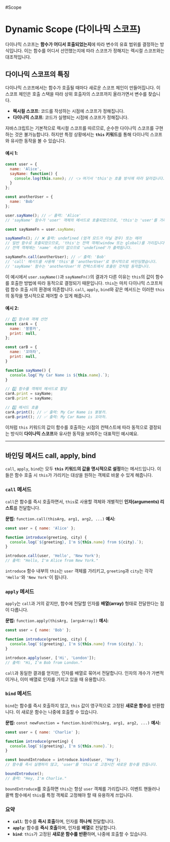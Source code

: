#Scope 

# Dynamic Scope (다이나믹 스코프)

다이나믹 스코프는 **함수가 어디서 호출되었는지**에 따라 변수의 유효 범위를 결정하는 방식입니다. 이는 함수를 어디서 선언했는지에 따라 스코프가 정해지는 렉시컬 스코프와는 대조적입니다.

## 다이나믹 스코프의 특징

다이나믹 스코프에서는 함수가 호출될 때마다 새로운 스코프 체인이 만들어집니다. 이 스코프 체인은 호출 스택을 따라 상위 호출자의 스코프까지 올라가면서 변수를 찾습니다.

- **렉시컬 스코프**: 코드를 작성하는 시점에 스코프가 정해집니다.
- **다이나믹 스코프**: 코드가 실행되는 시점에 스코프가 정해집니다.

자바스크립트는 기본적으로 렉시컬 스코프를 따르므로, 순수한 다이나믹 스코프를 구현하는 것은 불가능합니다. 하지만 특정 상황에서는 **`this` 키워드**를 통해 다이나믹 스코프와 유사한 동작을 볼 수 있습니다.

#### 예시 1:
```js
const user = {
  name: 'Alice',
  sayName: function() {
    console.log(this.name); // 👈 여기서 'this'는 호출 방식에 따라 달라집니다.
  }
};

const anotherUser = {
  name: 'Bob'
};

user.sayName(); // ✅ 출력: 'Alice'
// 'sayName' 함수가 'user' 객체의 메서드로 호출되었으므로, 'this'는 'user'를 가리킵니다.

const sayNameFn = user.sayName;

sayNameFn(); // ❌ 출력: undefined (엄격 모드가 아닐 경우) 또는 에러
// 일반 함수로 호출되었으므로, 'this'는 전역 객체(window 또는 global)를 가리킵니다.
// 전역 객체에는 'name' 속성이 없으므로 'undefined'가 출력됩니다.

sayNameFn.call(anotherUser); // ✅ 출력: 'Bob'
// 'call' 메서드를 사용해 'this'를 'anotherUser'로 명시적으로 바인딩했습니다.
// 'sayName' 함수는 'anotherUser'의 컨텍스트에서 호출된 것처럼 동작합니다.
```

이 예시에서 `user.sayName()`과 `sayNameFn()`의 결과가 다른 이유는 `this`의 값이 함수를 호출한 방법에 따라 동적으로 결정되기 때문입니다. `this`는 마치 다이나믹 스코프처럼 함수 호출 시의 환경에 의존합니다. `call`, `apply`, `bind`와 같은 메서드는 이러한 `this`의 동작을 명시적으로 제어할 수 있게 해줍니다.

#### 예시 2:

```js
// 1️⃣ 함수와 객체 선언
const carA = {
  name: '붕붕카',
  print: null,
};

const carB = {
  name: '꼬마차',
  print: null,
}

function sayName() {
  console.log(`My Car Name is ${this.name}.`);
}

// 2️⃣ 함수를 객체의 메서드로 할당
carA.print = sayName;
carB.print = sayName;

// 3️⃣ 메서드 호출
carA.print(); // ✅ 출력: My Car Name is 붕붕카.
carB.print(); // ✅ 출력: My Car Name is 꼬마차.
```

이처럼 `this` 키워드의 값이 함수를 호출하는 시점의 컨텍스트에 따라 동적으로 결정되는 방식이 **다이나믹 스코프**와 유사한 동작을 보여주는 대표적인 예시예요.

---
## 바인딩 메서드 call, apply, bind

`call`, `apply`, `bind`는 모두 **`this` 키워드의 값을 명시적으로 설정**하는 메서드입니다. 이들은 함수 호출 시 `this`가 가리키는 대상을 원하는 객체로 바꿀 수 있게 해줍니다.

### `call` 메서드

`call`은 함수를 즉시 호출하면서, `this`로 사용할 객체와 개별적인 **인자(arguments) 리스트**를 전달합니다.

**문법:** `function.call(thisArg, arg1, arg2, ...)`
**예시:**

```js
const user = { name: 'Alice' };

function introduce(greeting, city) {
  console.log(`${greeting}, I'm ${this.name} from ${city}.`);
}

introduce.call(user, 'Hello', 'New York');
// 출력: "Hello, I'm Alice from New York."
```

`introduce` 함수 내부의 `this`는 `user` 객체를 가리키고, `greeting`과 `city`는 각각 `'Hello'`와 `'New York'`이 됩니다.

### `apply` 메서드

`apply`는 `call`과 거의 같지만, 함수에 전달할 인자를 **배열(array)** 형태로 전달한다는 점이 다릅니다.

**문법:** `function.apply(thisArg, [argsArray])`
**예시:**

```js
const user = { name: 'Bob' };

function introduce(greeting, city) {
  console.log(`${greeting}, I'm ${this.name} from ${city}.`);
}

introduce.apply(user, ['Hi', 'London']);
// 출력: "Hi, I'm Bob from London."
```

`call`과 동일한 결과를 얻지만, 인자를 배열로 묶어서 전달합니다. 인자의 개수가 가변적이거나, 이미 배열로 인자를 가지고 있을 때 유용합니다.

### `bind` 메서드

`bind`는 함수를 즉시 호출하지 않고, `this` 값이 영구적으로 고정된 **새로운 함수**를 반환합니다. 이 새로운 함수는 나중에 호출할 수 있습니다.

**문법:** `const newFunction = function.bind(thisArg, arg1, arg2, ...)`
**예시:**

```js
const user = { name: 'Charlie' };

function introduce(greeting) {
  console.log(`${greeting}, I'm ${this.name}.`);
}

const boundIntroduce = introduce.bind(user, 'Hey');
// 함수를 즉시 실행하지 않고, 'user'를 'this'로 고정시킨 새로운 함수를 만듭니다.

boundIntroduce();
// 출력: "Hey, I'm Charlie."
```

`boundIntroduce`를 호출하면 `this`는 항상 `user` 객체를 가리킵니다. 이벤트 핸들러나 콜백 함수에서 `this`를 특정 객체로 고정해야 할 때 유용하게 쓰입니다.

### 요약
- **`call`**: 함수를 **즉시 호출**하며, 인자를 **하나씩** 전달합니다.
- **`apply`**: 함수를 **즉시 호출**하며, 인자를 **배열**로 전달합니다.
- **`bind`**: `this`가 고정된 **새로운 함수를 반환**하며, 나중에 호출할 수 있습니다.